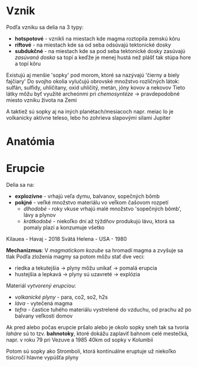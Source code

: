 # Vznik
Podľa vzniku sa delia na 3 typy:
- **hotspotové** - vznikli na miestach kde magma roztopila zemskú kôru
- **riftové** - na miestach kde sa od seba odsúvajú tektonické dosky
- **subdukčné** - na miestach kde sa pod seba tektonické dosky zasúvajú
*zasúvaná doska* sa topí a keďže je menej hustá než plášť tak stúpa hore a topí kôru

Existujú aj menšie 'sopky' pod morom, ktoré sa nazývajú 'čierny a biely fajčiary'
Do svojho okolia vylučujú obrovské množstvo rozličných látok: sulfán, sulfidy, uhličitany, oxid uhličitý, metán, jóny kovov a nekovov
Tieto látky môžu byť využité archeónmi pri *chemosyntéze* -> pravdepodobné miesto vzniku života na Zemi

A taktiež sú sopky aj na iných planétach/mesiacoch
napr. meiac Io je volkanicky aktívne teleso, lebo ho zohrieva slapovými silami Jupiter

# Anatómia

# Erupcie
Delia sa na:
- **explozívne** - vrhajú veľa dymu, balvanov, sopečných bômb
- **pokjné** - veľké množstvo materiálu vo veľkom čašovom rozpetí
	- *dlhodobé* - roky vkuse vrhajú malé množstvo 'sopečných bômb', lávy a plynov
	- *krátkodobé* - niekoľko dní až týždňov produkujú lávu, ktorá sa pomaly plazí a konzumuje všetko

Kilauea - Havaj - 2018
Svätá Helena - USA - 1980

**Mechanizmus**:
V *magmatickom kozube* sa hromadí magma a zvyšuje sa tlak
Podľa zloženia magmy sa potom môžu stať dve veci:
- riedka a tekutejšia -> plyny môžu unikať -> pomalá erupcia
- hustejšia a lepkavá -> plyny sú uzavreté -> explózia

Materiál *vytvorený erupciou*:
- *volkanické plyny* - para, co2, so2, h2s
- *láva* - vytečená magma
- *tefra* - častice tuhého materiálu vystrelené do vzduchu, od prachu až po balvany veľkosti domov

Ak pred alebo počas erupcie pršalo alebo je okolo sopky sneh tak sa tvoria *laháre*
sú to tzv. **bahnotoky**, ktoré dokážu zaplaviť bahnom celé mestečká, napr. v roku 79 pri Vezuve a 1985 40km od sopky v Kolumbii

Potom sú sopky ako Stromboli, ktorá kontinuálne eruptuje už niekoľko tisícročí
hlavne vypúšťa plyny

